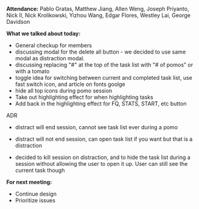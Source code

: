 **Attendance:** Pablo Gratas, Matthew Jiang, Allen Weng, Joseph Priyanto, Nick lI, Nick Krolikowski, Yizhou Wang, Edgar Flores, Westley Lai, George Davidson

**What we talked about today:**

- General checkup for members
- discussing modal for the delete all button - we decided to use same modal as distraction modal.
- discussing replacing "#" at the top of the task list with "# of pomos" or with a tomato
- toggle idea for switching between current and completed task list, use fast switch icon, and article on fonts goolge
- hide all top icons during pomo session
- Take out highlighting effect for when highlighting tasks
- Add back in the highlighting effect for FQ, STATS, START, etc button


ADR
- distract will end session, cannot see task list ever during a pomo
- distract will not end session, can open task list if you want but that is a distraction

- decided to kill session on distraction, and to hide the task list during a session without allowing the user to open it up. User can still see the current task though

**For next meeting:**
- Continue design
- Prioritize issues

